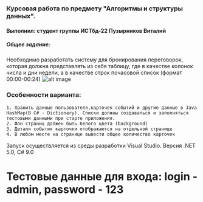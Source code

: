 ﻿### Курсовая работа по предмету "Алгоритмы и структуры данных".
#### Выполнил: студент группы ИСТбд-22 Пузырников Виталий

##### Общее задание:
Необходимо разработать систему для бронирования переговорок, которая должна представлять из себя таблицу, где в качестве колонок числа и дни недели, а в качестве строк почасовой список (формат 00:00-00:24)
![alt image](Resources/img/main.png)

### Особенности варианта:
	1. Хранить данные пользователя,карточек событий и другие данные в Java HashMap(В С# - Dictionary). Списки должны создаваться и заполняться тестовыми данными при старте приложения.
	2. Фон страниц должен быть белого цвета (background)
	3. Детали события карточки отображаются на отдельной странице
	4. В любом месте на странице вывести общее количество карточек

Запуск осуществляется из среды разработки Visual Studio. Версия .NET 5.0, C# 9.0

# Тестовые данные для входа: login - admin, password - 123
